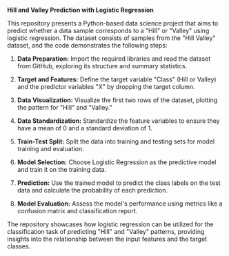 **Hill and Valley Prediction with Logistic Regression**

This repository presents a Python-based data science project that aims to predict whether a data sample corresponds to a "Hill" or "Valley" using logistic regression. The dataset consists of samples from the "Hill Valley" dataset, and the code demonstrates the following steps:

1. **Data Preparation:** Import the required libraries and read the dataset from GitHub, exploring its structure and summary statistics.

2. **Target and Features:** Define the target variable "Class" (Hill or Valley) and the predictor variables "X" by dropping the target column.

3. **Data Visualization:** Visualize the first two rows of the dataset, plotting the pattern for "Hill" and "Valley."

4. **Data Standardization:** Standardize the feature variables to ensure they have a mean of 0 and a standard deviation of 1.

5. **Train-Test Split:** Split the data into training and testing sets for model training and evaluation.

6. **Model Selection:** Choose Logistic Regression as the predictive model and train it on the training data.

7. **Prediction:** Use the trained model to predict the class labels on the test data and calculate the probability of each prediction.

8. **Model Evaluation:** Assess the model's performance using metrics like a confusion matrix and classification report.

The repository showcases how logistic regression can be utilized for the classification task of predicting "Hill" and "Valley" patterns, providing insights into the relationship between the input features and the target classes.